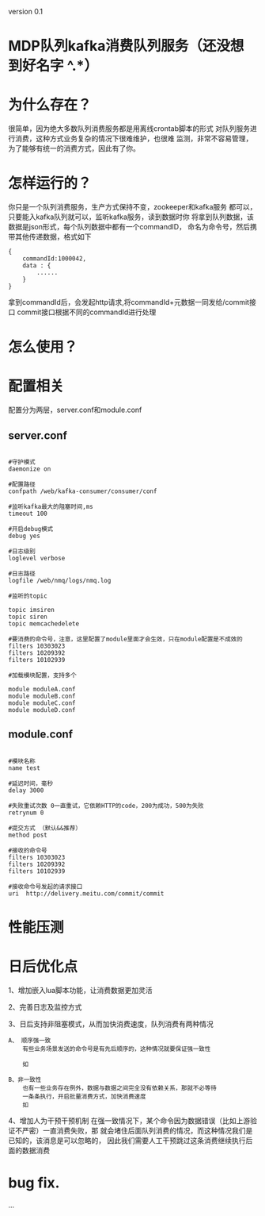 version 0.1

# MDP队列kafka消费队列服务（还没想到好名字 ^.*）

# 为什么存在？
很简单，因为绝大多数队列消费服务都是用离线crontab脚本的形式
对队列服务进行消费，这种方式业务复杂的情况下很难维护，也很难
监测，非常不容易管理，为了能够有统一的消费方式，因此有了你。

# 怎样运行的？
你只是一个队列消费服务，生产方式保持不变，zookeeper和kafka服务
都可以，只要能入kafka队列就可以，监听kafka服务，读到数据时你
将拿到队列数据，该数据是json形式，每个队列数据中都有一个commandID，
命名为命令号，然后携带其他传递数据，格式如下
```
{
    commandId:1000042,
    data : {
        ...... 
    }
}
```
拿到commandId后，会发起http请求,将commandId+元数据一同发给/commit接口
commit接口根据不同的commandId进行处理
# 怎么使用？

# 配置相关

配置分为两层，server.conf和module.conf
## server.conf
```

#守护模式
daemonize on

#配置路径
confpath /web/kafka-consumer/consumer/conf

#监听kafka最大的阻塞时间,ms
timeout 100

#开启debug模式
debug yes

#日志级别
loglevel verbose 

#日志路径
logfile /web/nmq/logs/nmq.log

#监听的topic

topic imsiren
topic siren
topic memcachedelete

#要消费的命令号，注意，这里配置了module里面才会生效，只在module配置是不成效的
filters 10303023
filters 10209392
filters 10102939 

#加载模块配置，支持多个

module moduleA.conf
module moduleB.conf
module moduleC.conf
module moduleD.conf

```
## module.conf
```

#模块名称
name test

#延迟时间，毫秒
delay 3000

#失败重试次数 0一直重试，它依赖HTTP的code，200为成功，500为失败
retrynum 0

#提交方式 （默认&&推荐）
method post

#接收的命令号
filters 10303023
filters 10209392
filters 10102939

#接收命令号发起的请求接口
uri  http://delivery.meitu.com/commit/commit

```

# 性能压测

# 日后优化点

1、增加嵌入lua脚本功能，让消费数据更加灵活

2、完善日志及监控方式

3、日后支持非阻塞模式，从而加快消费速度，队列消费有两种情况

    A、 顺序强一致
        有些业务场景发送的命令号是有先后顺序的，这种情况就要保证强一致性

        如

    B、非一致性
        也有一些业务存在例外，数据与数据之间完全没有依赖关系，那就不必等待
        一条条执行，开启批量消费方式，加快消费速度
        如

4、增加人为干预干预机制
    在强一致情况下，某个命令因为数据错误（比如上游验证不严密）一直消费失败，那
    就会堵住后面队列消费的情况，而这种情况我们是已知的，该消息是可以忽略的，
    因此我们需要人工干预跳过这条消费继续执行后面的数据消费

# bug fix.
...

